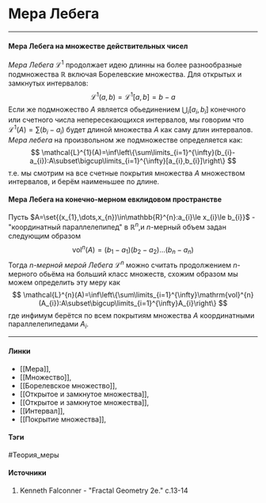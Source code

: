 # Мера Лебега
***
#### Мера Лебега на множестве действительных чисел
*Мера Лебега* $\mathcal{L}^{1}$ продолжает идею длинны на более разнообразные подмножества $\mathbb{R}$ включая Борелевские множества.
Для открытых и замкнутых интервалов:
$$
\mathcal{L}^{1}(a,b)=\mathcal{L}^{1}[a,b]=b-a
$$
Если же подмножество $A$ является обьединением $\bigcup_{i}[a_{i},b_{i}]$ конечного или счетного числа непересекающихся интервалов, мы говорим что $\mathcal{L}^{1}(A)=\sum(b_{i}-a_{i})$ будет длиной множества $A$ как саму длин интервалов.
*Мера лебега* на произвольном же подмножестве определяется как:
$$
\mathcal{L}^{1}(A)=\inf\left\{\sum\limits_{i=1}^{\infty}(b_{i}-a_{i}):A\subset\bigcup\limits_{i=1}^{\infty}[a_{i},b_{i}]\right\}
$$
т.е. мы смотрим на все счетные покрытия множества $A$ множеством интервалов, и берём наименьшее по длине.
#### Мера Лебега на конечно-мерном евклидовом пространстве
Пусть $A=\set{(x_{1},\dots,x_{n})\in\mathbb{R}^{n}:a_{i}\le x_{i}\le b_{i}}$ - "координатный параллелепипед" в $\mathbb{R}^{n}$,и $n$-мерный объем задан следующим образом
$$
\mathrm{vol}^{n}(A)=(b_{1}-a_{1})(b_{2}-a_{2})\dots(b_{n}-a_{n})
$$
Тогда *$n$-мерной мерой Лебега $\mathcal{L}^{n}$* можно считать продолжением $n$-мерного обьёма на больший класс множеств, схожим образом мы можем определить эту меру как
$$
\mathcal{L}^{n}(A)=\inf\left\{\sum\limits_{i=1}^{\infty}\mathrm{vol}^{n}(A_{i}):A\subset\bigcup\limits_{i=1}^{\infty}A_{i}\right\}
$$
где инфимум берётся по всем покрытиям множества $A$ координатными параллелепипедами $A_{i}$. 
***
#### Линки
- [[Мера]],
- [[Множество]],
- [[Борелевское множество]],
- [[Открытое и замкнутое множества]],
- [[Открытое и замкнутое множества]],
- [[Интервал]],
- [[Покрытие множества]],
 
#### Тэги
 #Теория_меры 
#### Источники
1. Kenneth Falconner - "Fractal Geometry 2e." c.13-14